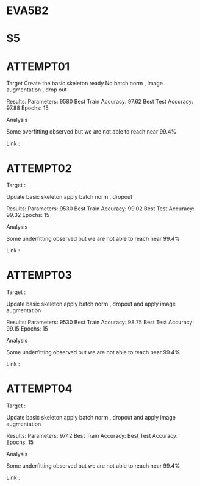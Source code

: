 # EVA5B2


# S5

# ATTEMPT01

Target 
Create the basic skeleton ready 
No batch norm , image augmentation , drop out 

Results:
Parameters: 9580
Best Train Accuracy: 97.62
Best Test Accuracy: 97.88
Epochs: 15

Analysis

Some overfitting observed but we are not able to reach near 99.4%

Link :


# ATTEMPT02 

Target :

Update basic skeleton apply batch norm , dropout 

Results:
Parameters: 9530
Best Train Accuracy: 99.02
Best Test Accuracy: 99.32
Epochs: 15


Analysis

Some underfitting  observed but we are not able to reach near 99.4%

Link :


# ATTEMPT03 

Target :

Update basic skeleton apply batch norm , dropout  and apply image augmentation 

Results:
Parameters: 9530
Best Train Accuracy: 98.75
Best Test Accuracy: 99.15
Epochs: 15


Analysis

Some underfitting  observed but we are not able to reach near 99.4%

Link :



# ATTEMPT04

Target :

Update basic skeleton apply batch norm , dropout  and apply image augmentation 

Results:
Parameters: 9742
Best Train Accuracy: 
Best Test Accuracy: 
Epochs: 15


Analysis

Some underfitting  observed but we are not able to reach near 99.4%

Link :



